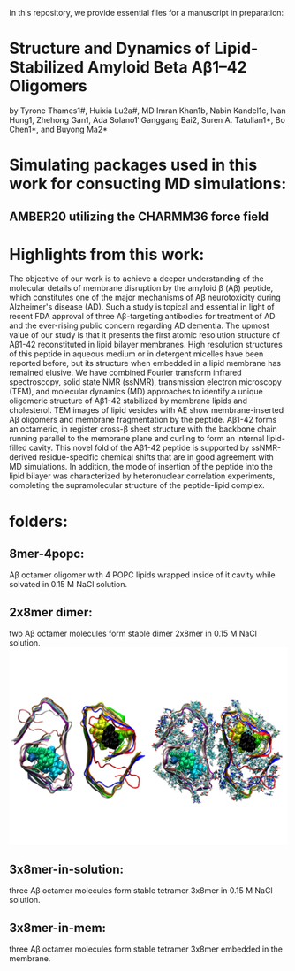 In this repository, we provide essential files for a manuscript in preparation:

# Structure and Dynamics of Lipid-Stabilized Amyloid Beta Aβ1–42 Oligomers
by Tyrone Thames1#, Huixia Lu2a#, MD Imran Khan1b, Nabin Kandel1c, Ivan Hung1, Zhehong Gan1,
Ada Solano1ˈ Ganggang Bai2, Suren A. Tatulian1*, Bo Chen1*, and Buyong Ma2*

# Simulating packages used in this work for consucting MD simulations:

## AMBER20 utilizing the CHARMM36 force field 

# Highlights from this work:

The objective of our work is to achieve a deeper understanding of the molecular details of membrane disruption by the amyloid β (Aβ) peptide, which constitutes one of the major mechanisms of Aβ neurotoxicity during Alzheimer's disease (AD). Such a study is topical and essential in light of recent FDA approval of three Aβ-targeting antibodies for treatment of AD and the ever-rising public concern regarding AD dementia. The upmost value of our study is that it presents the first atomic resolution structure of Aβ1-42 reconstituted in lipid bilayer membranes. High resolution structures of this peptide in aqueous medium or in detergent micelles have been reported before, but its structure when embedded in a lipid membrane has remained elusive. We have combined Fourier transform infrared spectroscopy, solid state NMR (ssNMR), transmission electron microscopy (TEM), and molecular dynamics (MD) approaches to identify a unique oligomeric structure of Aβ1-42 stabilized by membrane lipids and cholesterol. TEM images of lipid vesicles with AE show membrane-inserted Aβ oligomers and membrane fragmentation by the peptide. Aβ1-42 forms an octameric, in register cross-β sheet structure with the backbone chain running parallel to the membrane plane and curling to form an internal lipid-filled cavity. This novel fold of the Aβ1-42 peptide is supported by ssNMR-derived residue-specific chemical shifts that are in good agreement with MD simulations. In addition, the mode of insertion of the peptide into the lipid bilayer was characterized by heteronuclear correlation experiments, completing the supramolecular structure of the peptide-lipid complex.

# folders:

## 8mer-4popc: 
Aβ octamer oligomer with 4 POPC lipids wrapped inside of it cavity while solvated in 0.15 M NaCl solution.

## 2x8mer dimer:
two Aβ octamer molecules form stable dimer 2x8mer in 0.15 M NaCl solution.
![dimer-in-solution.png](https://github.com/HuixiaLuScienceRocks/abeta_oligomer_structure/blob/main/dimer-in-solution.png)

## 3x8mer-in-solution:
three Aβ octamer molecules form stable tetramer 3x8mer in 0.15 M NaCl solution.

## 3x8mer-in-mem:
three Aβ octamer molecules form stable tetramer 3x8mer embedded in the membrane.
